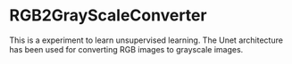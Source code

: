 # RGB2GrayScaleConverter
 This is a experiment to learn unsupervised learning. 
The Unet architecture has been used for converting RGB images to grayscale images.
